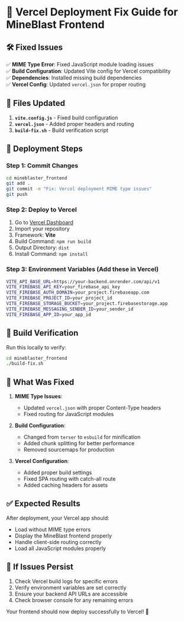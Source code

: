 # 🚀 Vercel Deployment Fix Guide for MineBlast Frontend

## 🛠️ Fixed Issues

✅ **MIME Type Error**: Fixed JavaScript module loading issues  
✅ **Build Configuration**: Updated Vite config for Vercel compatibility  
✅ **Dependencies**: Installed missing build dependencies  
✅ **Vercel Config**: Updated `vercel.json` for proper routing  

## 📁 Files Updated

1. **`vite.config.js`** - Fixed build configuration
2. **`vercel.json`** - Added proper headers and routing
3. **`build-fix.sh`** - Build verification script

## 🚀 Deployment Steps

### Step 1: Commit Changes
```bash
cd mineblaster_frontend
git add .
git commit -m "Fix: Vercel deployment MIME type issues"
git push
```

### Step 2: Deploy to Vercel
1. Go to [Vercel Dashboard](https://vercel.com/dashboard)
2. Import your repository
3. Framework: **Vite**
4. Build Command: `npm run build`
5. Output Directory: `dist`
6. Install Command: `npm install`

### Step 3: Environment Variables (Add these in Vercel)
```bash
VITE_API_BASE_URL=https://your-backend.onrender.com/api/v1
VITE_FIREBASE_API_KEY=your_firebase_api_key
VITE_FIREBASE_AUTH_DOMAIN=your_project.firebaseapp.com
VITE_FIREBASE_PROJECT_ID=your_project_id
VITE_FIREBASE_STORAGE_BUCKET=your_project.firebasestorage.app
VITE_FIREBASE_MESSAGING_SENDER_ID=your_sender_id
VITE_FIREBASE_APP_ID=your_app_id
```

## 🔧 Build Verification

Run this locally to verify:
```bash
cd mineblaster_frontend
./build-fix.sh
```

## 🎯 What Was Fixed

1. **MIME Type Issues**: 
   - Updated `vercel.json` with proper Content-Type headers
   - Fixed routing for JavaScript modules

2. **Build Configuration**:
   - Changed from `terser` to `esbuild` for minification
   - Added chunk splitting for better performance
   - Removed sourcemaps for production

3. **Vercel Configuration**:
   - Added proper build settings
   - Fixed SPA routing with catch-all route
   - Added caching headers for assets

## ✅ Expected Results

After deployment, your Vercel app should:
- Load without MIME type errors
- Display the MineBlast frontend properly
- Handle client-side routing correctly
- Load all JavaScript modules properly

## 🐛 If Issues Persist

1. Check Vercel build logs for specific errors
2. Verify environment variables are set correctly
3. Ensure your backend API URLs are accessible
4. Check browser console for any remaining errors

Your frontend should now deploy successfully to Vercel! 🎉
